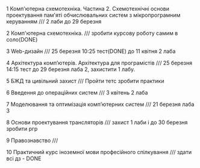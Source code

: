 
1    Комп'ютерна схемотехніка. Частина 2. Схемотехнічні основи проектування пам'яті обчислювальних систем з мікропрограмним керуванням /// 2 лаби до 29 березня

2    Комп'ютерна схемотехніка. /// зробити курсову роботу самим в соло(DONE)

3    Web-дизайн /// 25 березня 10:25 тест(DONE) до 11 квітня 2 лаба

4    Архітектура комп’ютерів. Архітектура для програмістів /// 25 березня 14:15 тест до 29 березня лаба 2, захистити 1 лабу.

5    БЖД та цивільний захист /// Пройти тетс зробити практики

6    Введення до операційних систем /// 3 квітень 2 лаба

7    Моделювання та оптимізація комп’ютерних систем /// 21 березня лаба 3

8    Основи проектування трансляторів /// захист 1 лаби і до 30 березня зробити ргр

9    Правознавство ///

10    Практичний курс іноземної мови професійного спілкування /// здати всі дз -   DONE
